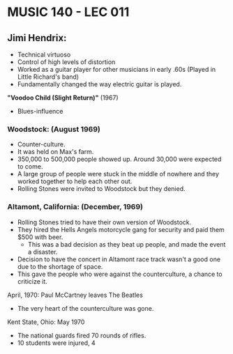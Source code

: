 # MUSIC 140 - LEC 011
## Jimi Hendrix:
- Technical virtuoso
- Control of high levels of distortion
- Worked as a guitar player for other musicians in early .60s (Played in Little Richard's band)
- Fundamentally changed the way electric guitar is played.

**"Voodoo Child (Slight Return)"** (1967)
- Blues-influence

### Woodstock: (August 1969)
- Counter-culture.
- It was held on Max's farm.
- 350,000 to 500,000 people showed up. Around 30,000 were expected to come.
- A large group of people were stuck in the middle of nowhere and they worked together to help each other out.
- Rolling Stones were invited to Woodstock but they denied.

### Altamont, California: (December, 1969)
- Rolling Stones tried to have their own version of Woodstock.
- They hired the Hells Angels motorcycle gang for security and paid them $500 with beer.
  - This was a bad decision as they beat up people, and made the event a disaster.
- Decision to have the concert in Altamont race track wasn't a good one due to the shortage of space.
- This gave the people who were against the counterculture, a chance to criticize it.

April, 1970: Paul McCartney leaves The Beatles
- The very heart of the counterculture was gone.

Kent State, Ohio: May 1970
- The national guards fired 70 rounds of rifles.
- 10 students were injured, 4 
<!--stackedit_data:
eyJoaXN0b3J5IjpbLTExNDI4NjU4NTAsMTM2MzA4MTU1OSw2Nz
g3ODY4NjYsLTE0ODI5MDE4NCwtMTYxNTM0NjUxNSwzNzEwMDc5
MTUsLTMzMDYyNjgwNSwtMjA1Nzg5MjI2MF19
-->